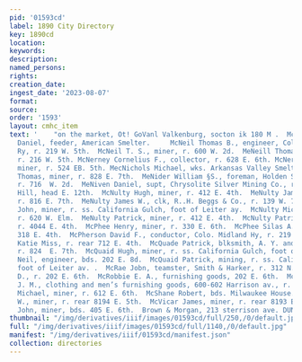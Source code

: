 ```yaml
---
pid: '01593cd'
label: 1890 City Directory
key: 1890cd
location: 
keywords: 
description: 
named_persons: 
rights: 
creation_date: 
ingest_date: '2023-08-07'
format: 
source: 
order: '1593'
layout: cmhc_item
text: '    "on the market, Ot! GoVanl Valkenburg, socton ik 180 M .  McN cW  McNeil
  Daniel, feeder, American Smelter.     McNeil Thomas B., engineer, Colo. Midland
  Ry, r. 219 W. 5th.  McNeil T. S., miner, r. 600 W. 2d.  MeNeill Thomas, engineer,
  r. 216 W. 5th. McNerney Cornelius F., collector, r. 628 E. 6th. McNerney James H.,
  miner, r. 524 EB. 5th. MecNichols Michael, wks. Arkansas Valley Smelter. MeNichols
  Thomas, miner, r. 828 E. 7th.  MeNider William §S., foreman, Holden Sampling Wks,
  r. 716  W. 2d.  MeNiven Daniel, supt, Chrysolite Silver Mining Co., r.at mine, |  Fryer
  Hill, head E. 12th.  McNulty Hugh, miner, r. 412 E. 4th.  MeNulty James, miner,
  r. 816 E. 7th.  MeNulty James W., clk, R..H. Beggs & Co., r. 139 W. 7th.  McNulty
  John, miner, r. ss. California Gulch, foot of Leiter ay.  McNulty Michael, lab,
  r. 620 W. Elm.  MeNulty Patrick, miner, r. 412 E. 4th.  McNulty Patrick J., pumpman,
  r. 4044 E. 4th.  McPhee Henry, miner, r. 330 E. 6th.  McPhee Silas A., miner, r.
  318 E. 4th.  McPherson David F., conductor, Colo. Midland Hy, r. 219 W. 7th.  McQuade
  Katie Miss, r. rear 712 E. 4th.  McQuade Patrick, blksmith, A. Y. and Minnie Mines,
  r. 824  E. 7th.  McQuaid Hugh, miner, r. ss. California Gulch, foot of Leiterav.  McQuaid
  Neil, engineer, bds. 202 E. 8d.  McQuaid Patrick, mining, r. ss. California Gulch,
  foot of Leiter av. .  McRae Jobn, teamster, Smith & Harker, r. 312 N. Poplar.  McRobbie
  D., r. 202 E. 6th.  McRobbie E. A., furnishing goods, 202 E. 6th.  McROBBIE JOHN
  J. M., clothing and men’s furnishing goods, 600-602 Harrison av., r. 300 W. 7th.  McShane
  Michael, miner, r. 612 E. 6th.  McShane Robert, bds. Milwaukee House.  McVicar Ewen
  W., miner, r. rear 8194 E. 5th.  McVicar James, miner, r. rear 8193 E. 5th.  McWilliams
  John, miner, bds. 405 E. 6th.  Brown & Morgan, 213 sterrison ave. DUNLAP HATS '
thumbnail: "/img/derivatives/iiif/images/01593cd/full/250,/0/default.jpg"
full: "/img/derivatives/iiif/images/01593cd/full/1140,/0/default.jpg"
manifest: "/img/derivatives/iiif/01593cd/manifest.json"
collection: directories
---
```


